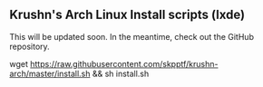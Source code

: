 ## Krushn's Arch Linux Install scripts (lxde)



This will be updated soon. In the meantime, check out the GitHub repository.

wget https://raw.githubusercontent.com/skpptf/krushn-arch/master/install.sh && sh install.sh
